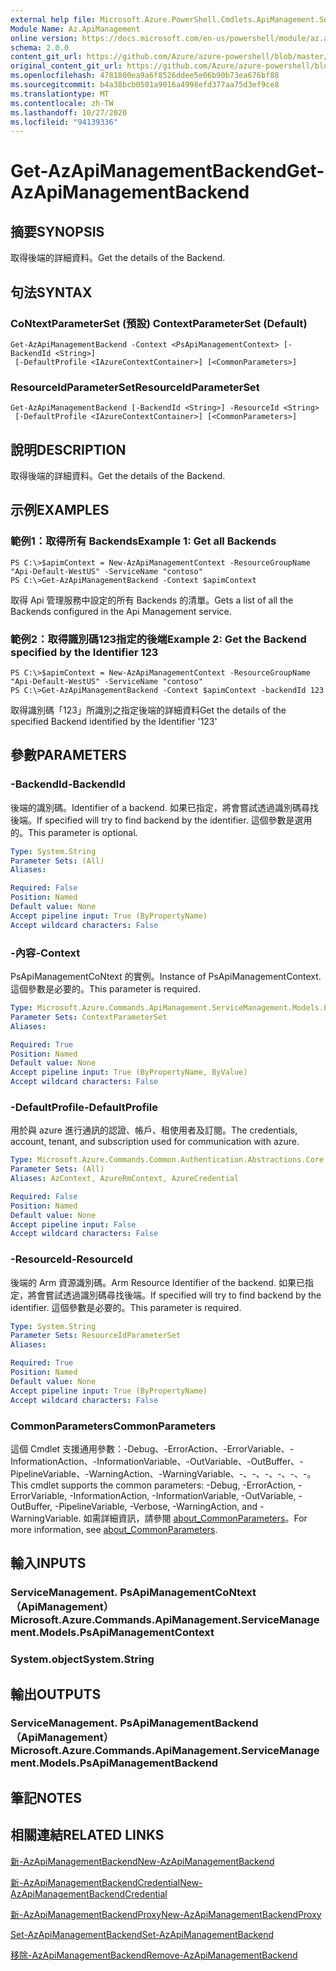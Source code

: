 ```yaml
---
external help file: Microsoft.Azure.PowerShell.Cmdlets.ApiManagement.ServiceManagement.dll-Help.xml
Module Name: Az.ApiManagement
online version: https://docs.microsoft.com/en-us/powershell/module/az.apimanagement/get-azapimanagementbackend
schema: 2.0.0
content_git_url: https://github.com/Azure/azure-powershell/blob/master/src/ApiManagement/ApiManagement/help/Get-AzApiManagementBackend.md
original_content_git_url: https://github.com/Azure/azure-powershell/blob/master/src/ApiManagement/ApiManagement/help/Get-AzApiManagementBackend.md
ms.openlocfilehash: 4781800ea9a6f8526ddee5e06b90b73ea676bf88
ms.sourcegitcommit: b4a38bcb0501a9016a4998efd377aa75d3ef9ce8
ms.translationtype: MT
ms.contentlocale: zh-TW
ms.lasthandoff: 10/27/2020
ms.locfileid: "94139336"
---
```

# <span data-ttu-id="d0a0d-101">Get-AzApiManagementBackend</span><span class="sxs-lookup"><span data-stu-id="d0a0d-101">Get-AzApiManagementBackend</span></span>

## <span data-ttu-id="d0a0d-102">摘要</span><span class="sxs-lookup"><span data-stu-id="d0a0d-102">SYNOPSIS</span></span>
<span data-ttu-id="d0a0d-103">取得後端的詳細資料。</span><span class="sxs-lookup"><span data-stu-id="d0a0d-103">Get the details of the Backend.</span></span>

## <span data-ttu-id="d0a0d-104">句法</span><span class="sxs-lookup"><span data-stu-id="d0a0d-104">SYNTAX</span></span>

### <span data-ttu-id="d0a0d-105">CoNtextParameterSet (預設) </span><span class="sxs-lookup"><span data-stu-id="d0a0d-105">ContextParameterSet (Default)</span></span>
```
Get-AzApiManagementBackend -Context <PsApiManagementContext> [-BackendId <String>]
 [-DefaultProfile <IAzureContextContainer>] [<CommonParameters>]
```

### <span data-ttu-id="d0a0d-106">ResourceIdParameterSet</span><span class="sxs-lookup"><span data-stu-id="d0a0d-106">ResourceIdParameterSet</span></span>
```
Get-AzApiManagementBackend [-BackendId <String>] -ResourceId <String>
 [-DefaultProfile <IAzureContextContainer>] [<CommonParameters>]
```

## <span data-ttu-id="d0a0d-107">說明</span><span class="sxs-lookup"><span data-stu-id="d0a0d-107">DESCRIPTION</span></span>
<span data-ttu-id="d0a0d-108">取得後端的詳細資料。</span><span class="sxs-lookup"><span data-stu-id="d0a0d-108">Get the details of the Backend.</span></span>

## <span data-ttu-id="d0a0d-109">示例</span><span class="sxs-lookup"><span data-stu-id="d0a0d-109">EXAMPLES</span></span>

### <span data-ttu-id="d0a0d-110">範例1：取得所有 Backends</span><span class="sxs-lookup"><span data-stu-id="d0a0d-110">Example 1: Get all Backends</span></span>
```
PS C:\>$apimContext = New-AzApiManagementContext -ResourceGroupName "Api-Default-WestUS" -ServiceName "contoso"
PS C:\>Get-AzApiManagementBackend -Context $apimContext
```

<span data-ttu-id="d0a0d-111">取得 Api 管理服務中設定的所有 Backends 的清單。</span><span class="sxs-lookup"><span data-stu-id="d0a0d-111">Gets a list of all the Backends configured in the Api Management service.</span></span>

### <span data-ttu-id="d0a0d-112">範例2：取得識別碼123指定的後端</span><span class="sxs-lookup"><span data-stu-id="d0a0d-112">Example 2: Get the Backend specified by the Identifier 123</span></span>
```
PS C:\>$apimContext = New-AzApiManagementContext -ResourceGroupName "Api-Default-WestUS" -ServiceName "contoso"
PS C:\>Get-AzApiManagementBackend -Context $apimContext -backendId 123
```

<span data-ttu-id="d0a0d-113">取得識別碼「123」所識別之指定後端的詳細資料</span><span class="sxs-lookup"><span data-stu-id="d0a0d-113">Get the details of the specified Backend identified by the Identifier '123'</span></span>

## <span data-ttu-id="d0a0d-114">參數</span><span class="sxs-lookup"><span data-stu-id="d0a0d-114">PARAMETERS</span></span>

### <span data-ttu-id="d0a0d-115">-BackendId</span><span class="sxs-lookup"><span data-stu-id="d0a0d-115">-BackendId</span></span>
<span data-ttu-id="d0a0d-116">後端的識別碼。</span><span class="sxs-lookup"><span data-stu-id="d0a0d-116">Identifier of a backend.</span></span>
<span data-ttu-id="d0a0d-117">如果已指定，將會嘗試透過識別碼尋找後端。</span><span class="sxs-lookup"><span data-stu-id="d0a0d-117">If specified will try to find backend by the identifier.</span></span>
<span data-ttu-id="d0a0d-118">這個參數是選用的。</span><span class="sxs-lookup"><span data-stu-id="d0a0d-118">This parameter is optional.</span></span>

```yaml
Type: System.String
Parameter Sets: (All)
Aliases:

Required: False
Position: Named
Default value: None
Accept pipeline input: True (ByPropertyName)
Accept wildcard characters: False
```

### <span data-ttu-id="d0a0d-119">-內容</span><span class="sxs-lookup"><span data-stu-id="d0a0d-119">-Context</span></span>
<span data-ttu-id="d0a0d-120">PsApiManagementCoNtext 的實例。</span><span class="sxs-lookup"><span data-stu-id="d0a0d-120">Instance of PsApiManagementContext.</span></span>
<span data-ttu-id="d0a0d-121">這個參數是必要的。</span><span class="sxs-lookup"><span data-stu-id="d0a0d-121">This parameter is required.</span></span>

```yaml
Type: Microsoft.Azure.Commands.ApiManagement.ServiceManagement.Models.PsApiManagementContext
Parameter Sets: ContextParameterSet
Aliases:

Required: True
Position: Named
Default value: None
Accept pipeline input: True (ByPropertyName, ByValue)
Accept wildcard characters: False
```

### <span data-ttu-id="d0a0d-122">-DefaultProfile</span><span class="sxs-lookup"><span data-stu-id="d0a0d-122">-DefaultProfile</span></span>
<span data-ttu-id="d0a0d-123">用於與 azure 進行通訊的認證、帳戶、租使用者及訂閱。</span><span class="sxs-lookup"><span data-stu-id="d0a0d-123">The credentials, account, tenant, and subscription used for communication with azure.</span></span>

```yaml
Type: Microsoft.Azure.Commands.Common.Authentication.Abstractions.Core.IAzureContextContainer
Parameter Sets: (All)
Aliases: AzContext, AzureRmContext, AzureCredential

Required: False
Position: Named
Default value: None
Accept pipeline input: False
Accept wildcard characters: False
```

### <span data-ttu-id="d0a0d-124">-ResourceId</span><span class="sxs-lookup"><span data-stu-id="d0a0d-124">-ResourceId</span></span>
<span data-ttu-id="d0a0d-125">後端的 Arm 資源識別碼。</span><span class="sxs-lookup"><span data-stu-id="d0a0d-125">Arm Resource Identifier of the backend.</span></span> <span data-ttu-id="d0a0d-126">如果已指定，將會嘗試透過識別碼尋找後端。</span><span class="sxs-lookup"><span data-stu-id="d0a0d-126">If specified will try to find backend by the identifier.</span></span> <span data-ttu-id="d0a0d-127">這個參數是必要的。</span><span class="sxs-lookup"><span data-stu-id="d0a0d-127">This parameter is required.</span></span>

```yaml
Type: System.String
Parameter Sets: ResourceIdParameterSet
Aliases:

Required: True
Position: Named
Default value: None
Accept pipeline input: True (ByPropertyName)
Accept wildcard characters: False
```

### <span data-ttu-id="d0a0d-128">CommonParameters</span><span class="sxs-lookup"><span data-stu-id="d0a0d-128">CommonParameters</span></span>
<span data-ttu-id="d0a0d-129">這個 Cmdlet 支援通用參數：-Debug、-ErrorAction、-ErrorVariable、-InformationAction、-InformationVariable、-OutVariable、-OutBuffer、-PipelineVariable、-WarningAction、-WarningVariable、-、-、-、-、-、-。</span><span class="sxs-lookup"><span data-stu-id="d0a0d-129">This cmdlet supports the common parameters: -Debug, -ErrorAction, -ErrorVariable, -InformationAction, -InformationVariable, -OutVariable, -OutBuffer, -PipelineVariable, -Verbose, -WarningAction, and -WarningVariable.</span></span> <span data-ttu-id="d0a0d-130">如需詳細資訊，請參閱 [about_CommonParameters](http://go.microsoft.com/fwlink/?LinkID=113216)。</span><span class="sxs-lookup"><span data-stu-id="d0a0d-130">For more information, see [about_CommonParameters](http://go.microsoft.com/fwlink/?LinkID=113216).</span></span>

## <span data-ttu-id="d0a0d-131">輸入</span><span class="sxs-lookup"><span data-stu-id="d0a0d-131">INPUTS</span></span>

### <span data-ttu-id="d0a0d-132">ServiceManagement. PsApiManagementCoNtext （ApiManagement）</span><span class="sxs-lookup"><span data-stu-id="d0a0d-132">Microsoft.Azure.Commands.ApiManagement.ServiceManagement.Models.PsApiManagementContext</span></span>

### <span data-ttu-id="d0a0d-133">System.object</span><span class="sxs-lookup"><span data-stu-id="d0a0d-133">System.String</span></span>

## <span data-ttu-id="d0a0d-134">輸出</span><span class="sxs-lookup"><span data-stu-id="d0a0d-134">OUTPUTS</span></span>

### <span data-ttu-id="d0a0d-135">ServiceManagement. PsApiManagementBackend （ApiManagement）</span><span class="sxs-lookup"><span data-stu-id="d0a0d-135">Microsoft.Azure.Commands.ApiManagement.ServiceManagement.Models.PsApiManagementBackend</span></span>

## <span data-ttu-id="d0a0d-136">筆記</span><span class="sxs-lookup"><span data-stu-id="d0a0d-136">NOTES</span></span>

## <span data-ttu-id="d0a0d-137">相關連結</span><span class="sxs-lookup"><span data-stu-id="d0a0d-137">RELATED LINKS</span></span>

[<span data-ttu-id="d0a0d-138">新-AzApiManagementBackend</span><span class="sxs-lookup"><span data-stu-id="d0a0d-138">New-AzApiManagementBackend</span></span>](./New-AzApiManagementBackend.md)

[<span data-ttu-id="d0a0d-139">新-AzApiManagementBackendCredential</span><span class="sxs-lookup"><span data-stu-id="d0a0d-139">New-AzApiManagementBackendCredential</span></span>](./New-AzApiManagementBackendCredential.md)

[<span data-ttu-id="d0a0d-140">新-AzApiManagementBackendProxy</span><span class="sxs-lookup"><span data-stu-id="d0a0d-140">New-AzApiManagementBackendProxy</span></span>](./New-AzApiManagementBackendProxy.md)

[<span data-ttu-id="d0a0d-141">Set-AzApiManagementBackend</span><span class="sxs-lookup"><span data-stu-id="d0a0d-141">Set-AzApiManagementBackend</span></span>](./Set-AzApiManagementBackend.md)

[<span data-ttu-id="d0a0d-142">移除-AzApiManagementBackend</span><span class="sxs-lookup"><span data-stu-id="d0a0d-142">Remove-AzApiManagementBackend</span></span>](./Remove-AzApiManagementBackend.md)
